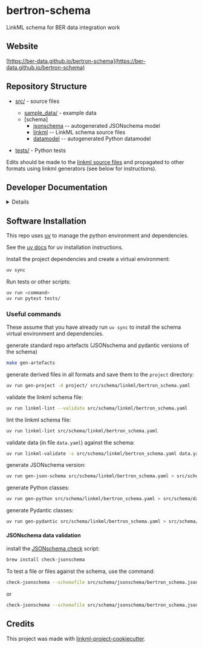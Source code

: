 # bertron-schema

LinkML schema for BER data integration work

## Website

[https://ber-data.github.io/bertron-schema](https://ber-data.github.io/bertron-schema)

## Repository Structure

* [src/](src/) - source files
    * [sample_data/](src/sample_data/) - example data
    * [schema]
        * [jsonschema](src/schema/jsonschema/) -- autogenerated JSONschema model
        * [linkml](src/schema/linkml/) -- LinkML schema source files
        * [datamodel](src/schema/datamodel/) -- autogenerated
      Python datamodel

* [tests/](tests/) - Python tests

Edits should be made to the [linkml source files](src/schema/linkml/) and propagated to other formats using linkml generators (see below for instructions).

## Developer Documentation

<details>
To run commands you may use `make` or the command runner [just](https://github.com/casey/just/), which is a better choice on Windows.
Use the `make` command or `just` commands to generate project artefacts:
* `make help` or `just --list`: list all pre-defined tasks
* `make all` or `just all`: make everything
* `make deploy` or `just deploy`: deploys site
</details>


## Software Installation

This repo uses [uv](https://docs.astral.sh/uv/) to manage the python environment and dependencies.

See the [uv docs](https://docs.astral.sh/uv/) for uv installation instructions.

Install the project dependencies and create a virtual environment:

```sh
uv sync
```

Run tests or other scripts:

```sh
uv run <command>
uv run pytest tests/
```

### Useful commands

These assume that you have already run `uv sync` to install the schema virtual environment and dependencies.

generate standard repo artefacts (JSONschema and pydantic versions of the schema)
```sh
make gen-artefacts
```

generate derived files in all formats and save them to the `project` directory:
```sh
uv run gen-project -d project/ src/schema/linkml/bertron_schema.yaml
```

validate the linkml schema file:
```sh
uv run linkml-lint --validate src/schema/linkml/bertron_schema.yaml
```

lint the linkml schema file:
```sh
uv run linkml-lint src/schema/linkml/bertron_schema.yaml
```

validate data (in file `data.yaml`) against the schema:
```sh
uv run linkml-validate -s src/schema/linkml/bertron_schema.yaml data.yaml
```

generate JSONschema version:
```sh
uv run gen-json-schema src/schema/linkml/bertron_schema.yaml > src/schema/jsonschema/bertron_schema.json
```

generate Python classes:
```sh
uv run gen-python src/schema/linkml/bertron_schema.yaml > src/schema/datamodel/bertron_schema.py
```

generate Pydantic classes:
```sh
uv run gen-pydantic src/schema/linkml/bertron_schema.yaml > src/schema/datamodel/bertron_schema_pydantic.py
```

#### JSONschema data validation

install the [JSONschema check](https://check-jsonschema.readthedocs.io/en/latest/) script:

```sh
brew install check-jsonschema
```

To test a file or files against the schema, use the command:
```sh
check-jsonschema --schemafile src/schema/jsonschema/bertron_schema.json data_file_1.json data_file_2.json
```
or
```sh
check-jsonschema --schemafile src/schema/jsonschema/bertron_schema.json src/sample_data/valid/*.json
```


## Credits

This project was made with
[linkml-project-cookiecutter](https://github.com/linkml/linkml-project-cookiecutter).
